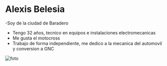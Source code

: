 # Alexis Belesia

-Soy de la ciudad de Baradero
- Tengo 32  años, tecnico en equipos e instalaciones electromecanicas
- Me gusta el motocross
- Trabajo de forma independiente, me dedico a la mecanica del automovil y conversion a GNC

![foto](alexis.jpg)
